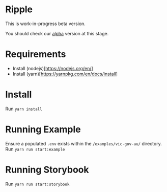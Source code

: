 # Ripple

This is work-in-progress beta version.

You should check our [alpha](https://github.com/dpc-sdp/ripple/tree/v1.0.0-alpha.84)
version at this stage.

# Requirements

- Install (nodejs)[https://nodejs.org/en/]
- Install (yarn)[https://yarnpkg.com/en/docs/install]

# Install

Run `yarn install`

# Running Example

Ensure a populated `.env` exists within the `/examples/vic-gov-au/` directory.
Run `yarn run start:example`

# Running Storybook

Run `yarn run start:storybook`
